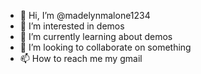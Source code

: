- 👋 Hi, I’m @madelynmalone1234
- 👀 I’m interested in demos
- 🌱 I’m currently learning about demos
- 💞️ I’m looking to collaborate on something
- 📫 How to reach me  my gmail

<!---
madelynmalone1234/madelynmalone1234 is a ✨ special ✨ repository because its `README.md` (this file) appears on your GitHub profile.
You can click the Preview link to take a look at your changes.
--->
